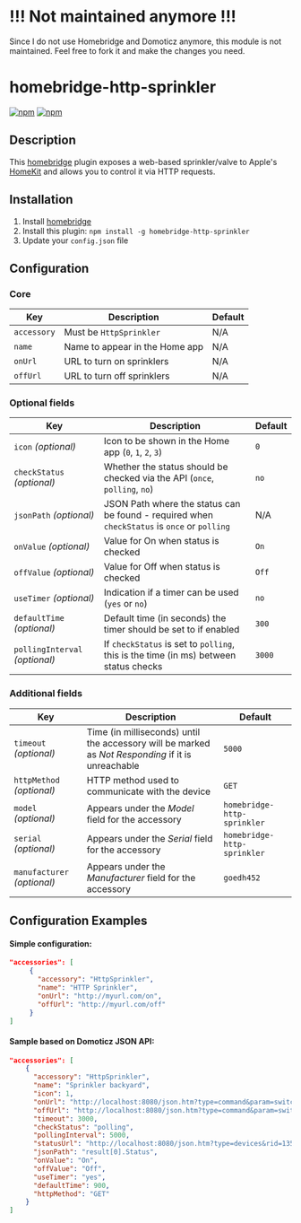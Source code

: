 # !!! Not maintained anymore !!!
Since I do not use Homebridge and Domoticz anymore, this module is not maintained. Feel free to fork it and make the changes you need.

# homebridge-http-sprinkler

[![npm](https://img.shields.io/npm/v/homebridge-http-sprinkler.svg)](https://www.npmjs.com/package/homebridge-http-sprinkler) [![npm](https://img.shields.io/npm/dt/homebridge-http-sprinkler.svg)](https://www.npmjs.com/package/homebridge-http-sprinkler)

## Description

This [homebridge](https://github.com/nfarina/homebridge) plugin exposes a web-based sprinkler/valve to Apple's [HomeKit](http://www.apple.com/ios/home/) and allows you to control it via HTTP requests.

## Installation

1. Install [homebridge](https://github.com/nfarina/homebridge#installation-details)
2. Install this plugin: `npm install -g homebridge-http-sprinkler`
3. Update your `config.json` file

## Configuration

### Core
| Key | Description | Default |
| --- | --- | --- |
| `accessory` | Must be `HttpSprinkler` | N/A |
| `name` | Name to appear in the Home app | N/A |
| `onUrl` | URL to turn on sprinklers | N/A |
| `offUrl` | URL to turn off sprinklers | N/A |

### Optional fields
| Key | Description | Default |
| --- | --- | --- |
| `icon` _(optional)_ | Icon to be shown in the Home app (`0`, `1`, `2`, `3`) | `0` |
| `checkStatus` _(optional)_ | Whether the status should be checked via the API (`once`, `polling`, `no`) | `no` |
| `jsonPath` _(optional)_ | JSON Path where the status can be found - required when `checkStatus` is `once` or `polling` | N/A |
| `onValue` _(optional)_ | Value for On when status is checked | `On` |
| `offValue` _(optional)_ | Value for Off when status is checked | `Off` |
| `useTimer` _(optional)_ | Indication if a timer can be used (`yes` or `no`) | `no` |
| `defaultTime` _(optional)_ | Default time (in seconds) the timer should be set to if enabled | `300` |
| `pollingInterval` _(optional)_ | If `checkStatus` is set to `polling`, this is the time (in ms) between status checks| `3000` |

### Additional fields
| Key | Description | Default |
| --- | --- | --- |
| `timeout` _(optional)_ | Time (in milliseconds) until the accessory will be marked as _Not Responding_ if it is unreachable | `5000` |
| `httpMethod` _(optional)_ | HTTP method used to communicate with the device | `GET` |
| `model` _(optional)_ | Appears under the _Model_ field for the accessory | `homebridge-http-sprinkler` |
| `serial` _(optional)_ | Appears under the _Serial_ field for the accessory | `homebridge-http-sprinkler` |
| `manufacturer` _(optional)_ | Appears under the _Manufacturer_ field for the accessory | `goedh452` |

## Configuration Examples

#### Simple configuration:

```json
"accessories": [
     {
       "accessory": "HttpSprinkler",
       "name": "HTTP Sprinkler",
       "onUrl": "http://myurl.com/on",
       "offUrl": "http://myurl.com/off"
     }
]
```

#### Sample based on Domoticz JSON API:

 ```json
"accessories": [ 
     {
       "accessory": "HttpSprinkler",
       "name": "Sprinkler backyard",
       "icon": 1,
       "onUrl": "http://localhost:8080/json.htm?type=command&param=switchlight&idx=135&switchcmd=On",
       "offUrl": "http://localhost:8080/json.htm?type=command&param=switchlight&idx=135&switchcmd=Off",
       "timeout": 3000,
       "checkStatus": "polling",
       "pollingInterval": 5000,
       "statusUrl": "http://localhost:8080/json.htm?type=devices&rid=135",
       "jsonPath": "result[0].Status",
       "onValue": "On",
       "offValue": "Off",
       "useTimer": "yes",
       "defaultTime": 900,
       "httpMethod": "GET"
     }
]
```    
